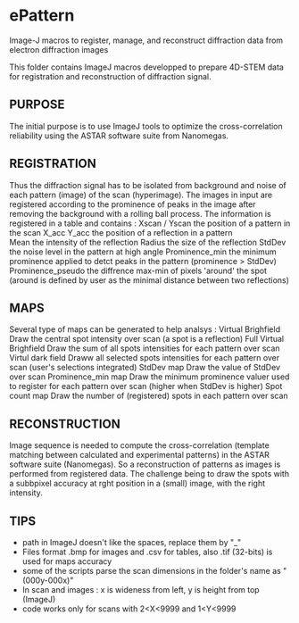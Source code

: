 # ePattern
Image-J macros to register, manage, and reconstruct diffraction data from electron diffraction images

This folder contains ImageJ macros developped to prepare 4D-STEM data for registration and reconstruction of diffraction signal.

## PURPOSE
The initial purpose is to use ImageJ tools to optimize the cross-correlation reliability using the ASTAR software suite from Nanomegas.

## REGISTRATION
Thus the diffraction signal has to be isolated from background and noise of each pattern (image) of the scan (hyperimage).
The images in input are registered according to the prominence of peaks in the image after removing the background with a rolling ball process.
The information is registered in a table and contains :  Xscan / Yscan      the position of a pattern in the scan
                                                         X_acc Y_acc        the position of a reflection in a pattern  
                                                         Mean               the intensity of the reflection
                                                         Radius             the size of the reflection
                                                         StdDev             the noise level in the pattern at high angle
                                                         Prominence_min     the minimum prominence applied to detct peaks in the pattern (prominence > StdDev)
                                                         Prominence_pseudo  the diffrence max-min of pixels 'around' the spot (around is defined by user as the minimal distance between two reflections)

## MAPS
Several type of maps can be generated to help analsys : Virtual Brighfield            Draw the central spot intensity over scan (a spot is a reflection)
                                                        Full Virtual Brighfield       Draw the sum of all spots intensities for each pattern over scan
                                                        Virtul dark field             Draww all selected spots intensities for each pattern over scan (user's selections integrated)
                                                        StdDev map                    Draw the value of StdDev over scan
                                                        Prominence_min map            Draw the minimum prominence valuer used to register for each pattern over scan (higher when StdDev is higher)
                                                        Spot count map                Draw the number of (registered) spots in each pattern over scan
                                                                                                
## RECONSTRUCTION
Image sequence is needed to compute the cross-correlation (template matching between calculated and experimental patterns) in the ASTAR software suite (Nanomegas).
So a reconstruction of patterns as images is performed from registered data.
The challenge being to draw the spots with a subbpixel accuracy at rght position in a (small) image, with the right intensity.

## TIPS
- path in ImageJ doesn't like the spaces, replace them by "_"
- Files format .bmp for images and .csv for tables, also .tif (32-bits) is used for maps accuracy
- some of the scripts parse the scan dimensions in the folder's name as "(000y-000x)" 
- In scan and images : x is wideness from left, y is height from top (ImageJ)
- code works only for scans with 2<X<9999 and 1<Y<9999
